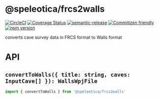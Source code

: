 # @speleotica/frcs2walls

[![CircleCI](https://circleci.com/gh/speleotica/frcs2walls.svg?style=svg)](https://circleci.com/gh/speleotica/frcs2walls)
[![Coverage Status](https://codecov.io/gh/speleotica/frcs2walls/branch/master/graph/badge.svg)](https://codecov.io/gh/speleotica/frcs2walls)
[![semantic-release](https://img.shields.io/badge/%20%20%F0%9F%93%A6%F0%9F%9A%80-semantic--release-e10079.svg)](https://github.com/semantic-release/semantic-release)
[![Commitizen friendly](https://img.shields.io/badge/commitizen-friendly-brightgreen.svg)](http://commitizen.github.io/cz-cli/)
[![npm version](https://badge.fury.io/js/%40speleotica%2Ffrcs2walls.svg)](https://badge.fury.io/js/%40speleotica%2Ffrcs2walls)

converts cave survey data in FRCS format to Walls format

# API

## `convertToWalls({ title: string, caves: InputCave[] }): WallsWpjFile`

```js
import { convertToWalls } from '@speleotica/frcs2walls'
```
